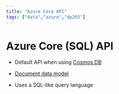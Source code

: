 ```yaml
---
title: "Azure Core API"
tags: ["data","azure","dp203"]
---
```


# Azure Core (SQL) API

- Default API when using [Cosmos DB][cosmosdb]

- [Document data model][document]

- Uses a SQL-like query language

[cosmosdb]: ./azure_cosmos_db.md
[document]: ./document_data_model.md
